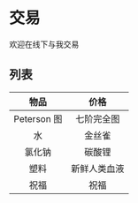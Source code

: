 # 交易
欢迎在线下与我交易

## 列表
| 物品 | 价格 |
| :-: | :-: |
| Peterson 图 | 七阶完全图 |
| 水 | 金丝雀 |
| 氯化钠 | 碳酸锂 |
| 塑料 | 新鲜人类血液 |
| 祝福 | 祝福 |
